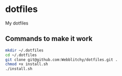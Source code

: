 # dotfiles
My dotfiles

## Commands to make it work

```bash
mkdir ~/.dotfiles
cd ~/.dotfiles
git clone git@github.com:Webblitchy/dotfiles.git .
chmod +x install.sh
./install.sh
```
